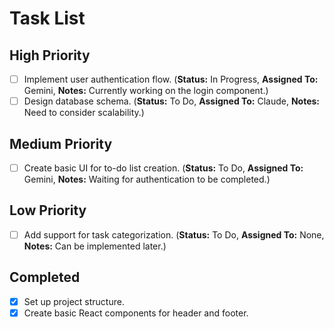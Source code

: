 # Task List

## High Priority

-   [ ] Implement user authentication flow. (**Status:** In Progress, **Assigned To:** Gemini, **Notes:** Currently working on the login component.)
-   [ ] Design database schema. (**Status:** To Do, **Assigned To:** Claude, **Notes:** Need to consider scalability.)

## Medium Priority

-   [ ] Create basic UI for to-do list creation. (**Status:** To Do, **Assigned To:** Gemini, **Notes:** Waiting for authentication to be completed.)

## Low Priority

-   [ ] Add support for task categorization. (**Status:** To Do, **Assigned To:** None, **Notes:** Can be implemented later.)

## Completed

-   [x] Set up project structure.
-   [x] Create basic React components for header and footer.